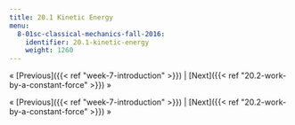 ```yaml
---
title: 20.1 Kinetic Energy
menu:
  8-01sc-classical-mechanics-fall-2016:
    identifier: 20.1-kinetic-energy
    weight: 1260
---
```

« [Previous]({{< ref "week-7-introduction" >}}) | [Next]({{< ref "20.2-work-by-a-constant-force" >}}) »

« [Previous]({{< ref "week-7-introduction" >}}) | [Next]({{< ref "20.2-work-by-a-constant-force" >}}) »
